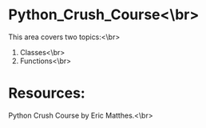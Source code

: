# Python_Crush_Course<\br>

This area covers two topics:<\br>

1. Classes<\br>
2. Functions<\br>

# Resources: </br>

Python Crush Course by Eric Matthes.<\br>
